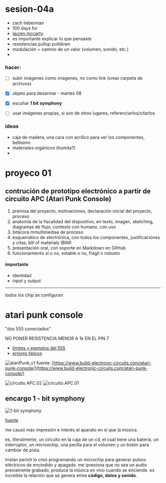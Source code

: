 # sesion-04a

- zach lieberman
- 100 days for
- [lauren mccarty](https://lauren-mccarthy.com/)
- es importante explicar lo que pensaste
- resistencias pullup pulldown
- modulación = camnio de un valor (volumen, sonido, etc.)
- 

 ### hacer:
 - [ ] subir imágenes como imagenes, no como link (crear carpeta de archivos)
 - [x] objeto para desarmar - martes 08
 - [x] escuhar **1 bit symphony**
 - [ ] usar imágenes propias, si son de otros lugares, referenciarlos/citarlos
       

### ideas
- caja de madera, una cara con acrílico para ver los componentes, bellísimo
- materiales orgánicos (humita?)
- 

# proyeco 01
## contrución de prototipo electrónico a partir de circuito APC (Atari Punk Console)

1. premisa del proyecto, motivaciones, declaración inicial del proyecto, proceso
2. anatomía de la fiscalidad del dispositivo, en texto, imagen, sketching, diagramas de flujo, contexto con humano, con uso
3. bitácora mmultimediaa de proceso
4. esquemático de electrónica, con todos los componentes, justificaciónes y citas, bill of materials (BIM)
5. presentación oral, con soporte en Markdown en GitHub
6. funcionamiento sí o no, estable o no, frágil o robusto

#### importante
- identidad
- input y output
____________________________________

todos los chip se configuran

# atari punk console
"dos 555 conectados"

NO PONER RESISTENCIA MENOR A 1k EN EL PIN 7

- [límites y ejemplos del 555](https://www.555-timer-circuits.com/)
- [errores típicos](https://www.555-timer-circuits.com/common-mistakes.html)

![atariPunk_v1](https://github.com/felix-rg416/dis8644-2025-1/blob/main/19-felix-rg416/sesion-04a/archivos/atariPunk_v1.png)
fuente: [https://www.build-electronic-circuits.com/atari-punk-console/](https://www.build-electronic-circuits.com/atari-punk-console/)

![circuito.APC.02](https://github.com/felix-rg416/dis8644-2025-1/blob/main/19-felix-rg416/sesion-04a/archivos/circuito.APC.01.jpg)
![circuito.APC.01](https://github.com/felix-rg416/dis8644-2025-1/blob/main/19-felix-rg416/sesion-04a/archivos/circuito.APC.02.jpg)

## encargo 1 - bit symphony

![1-bit symphony](https://github.com/felix-rg416/dis8644-2025-1/blob/main/19-felix-rg416/sesion-04a/archivos/1_bit_symphony.jpg)


[fuente](https://cantaloupemusic.com/albums/1-bit-symphony)

me causó más impresión e interés el aparato en sí que la música.

es, literalmente, un circuito en  la caja de un cd, el cual tiene una batería, un interruptor, un microochip, una perilla para el volumen y un botón para cambiar de pista.

tristan perich lo creó programando un microchip para generar pulsos eléctricos de encindido y apagado. me ipresiona que no sea un audio previamente grabado, produce la música en vivo cuando se enciende. es increible la relación que se genera entre **código, datos y sonido**.
